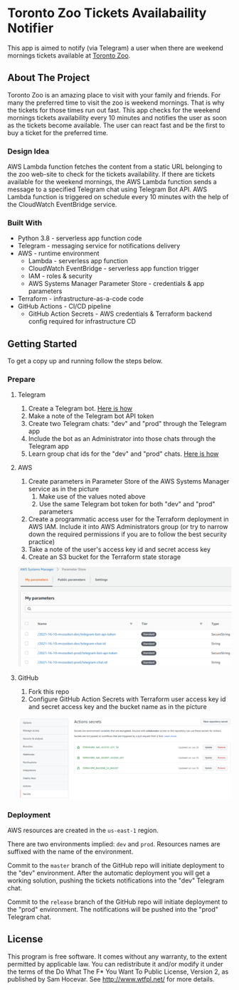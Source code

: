 # Toronto Zoo Tickets Availabaility Notifier

This app is aimed to notify (via Telegram) a user when there are weekend mornings tickets available at [Toronto Zoo](https://www.torontozoo.com/).

## About The Project

Toronto Zoo is an amazing place to visit with your family and friends. For many the preferred time to visit the zoo is weekend mornings. That is why the tickets for those times run out fast.
This app checks for the weekend mornings tickets availability every 10 minutes and notifies the user as soon as the tickets become available. The user can react fast and be the first to buy a ticket for the preferred time.

### Design Idea
AWS Lambda function fetches the content from a static URL belonging to the zoo web-site to check for the tickets availability. If there are tickets available for the weekend mornings, the AWS Lambda function sends a message to a specified Telegram chat using Telegram Bot API.
AWS Lambda function is triggered on schedule every 10 minutes with the help of the CloudWatch EventBridge service.

### Built With

* Python 3.8 - serverless app function code
* Telegram - messaging service for notifications delivery
* AWS - runtime environment
    * Lambda - serverless app function
    * CloudWatch EventBridge - serverless app function trigger
    * IAM - roles & security
    * AWS Systems Manager Parameter Store - credentials & app parameters
* Terraform - infrastructure-as-a-code code
* GitHub Actions - CI/CD pipeline
    * GitHub Action Secrets - AWS credentials & Terraform backend config required for infrastructure CD

## Getting Started

To get a copy up and running follow the steps below.

### Prepare

1. Telegram
    1. Create a Telegram bot. [Here is how](https://core.telegram.org/bots#3-how-do-i-create-a-bot)
    1. Make a note of the Telegram bot API token
    1. Create two Telegram chats: "dev" and "prod" through the Telegram app
    1. Include the bot as an Administrator into those chats through the Telegram app
    1. Learn group chat ids for the "dev" and "prod" chats. [Here is how](https://stackoverflow.com/questions/32423837/telegram-bot-how-to-get-a-group-chat-id)

1. AWS
    1. Create parameters in Parameter Store of the AWS Systems Manager service as in the picture
        1. Make use of the values noted above
        1. Use the same Telegram bot token for both "dev" and "prod" parameters
    1. Create a programmatic access user for the Terraform deployment in AWS IAM. Include it into AWS Administrators group (or try to narrow down the required permissions if you are to follow the best security practice)
    1. Take a note of the user's access key id and secret access key
    1. Create an S3 bucket for the Terraform state storage

    ![](https://github.com/mikevostrikov/2021-06-10-mvzoobot/blob/master/doc/aws_ssm_params.png?raw=true)

1. GitHub
    1. Fork this repo
    1. Configure GitHub Action Secrets with Terraform user access key id and secret access key and the bucket name as in the picture
    
    ![](https://github.com/mikevostrikov/2021-06-10-mvzoobot/blob/master/doc/github_actions_params.png?raw=true)

### Deployment

AWS resources are created in the `us-east-1` region.

There are two environments implied: `dev` and `prod`. Resources names are suffixed with the name of the environment.

Commit to the `master` branch of the GitHub repo will initiate deployment to the "dev" environment. After the automatic deployment you will get a working solution, pushing the tickets notifications into the "dev" Telegram chat.

Commit to the `release` branch of the GitHub repo will initiate deployment to the "prod" environment. The notifications will be pushed into the "prod" Telegram chat.


## License

This program is free software. It comes without any warranty, to the extent permitted by applicable law. You can redistribute it and/or modify it under the terms of the Do What The F* You Want To Public License, Version 2, as published by Sam Hocevar. See http://www.wtfpl.net/ for more details.